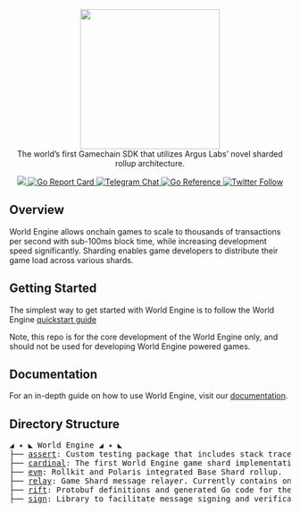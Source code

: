 <div align="center">
  <img src="https://i.imgur.com/P6YpZCT.png" width=250 />
  <br/>
  The world’s first Gamechain SDK that utilizes Argus Labs’ novel sharded rollup architecture.
  <p align="center">
    <a href="https://codecov.io/gh/Argus-Labs/world-engine" >
    <img src="https://codecov.io/gh/Argus-Labs/world-engine/branch/main/graph/badge.svg?token=XMH4P082HZ"/>
    </a>
    <a href="https://goreportcard.com/report/pkg.world.dev/world-engine/cardinal"><img src="https://goreportcard.com/badge/pkg.world.dev/world-engine/cardinal" alt="Go Report Card">
    </a>
    <a href="https://t.me/worldengine_dev" target="_blank">
    <img alt="Telegram Chat" src="https://img.shields.io/endpoint?color=neon&logo=telegram&label=chat&url=https%3A%2F%2Ftg.sumanjay.workers.dev%2Fworldengine_dev">
    </a>
    <a href="https://pkg.go.dev/pkg.world.dev/world-engine/cardinal" target="_blank">
    <img src="https://pkg.go.dev/badge/pkg.world.dev/world-engine/cardinal.svg" alt="Go Reference">
    </a>
    <a href="https://x.com/WorldEngineGG" target="_blank">
    <img alt="Twitter Follow" src="https://img.shields.io/twitter/follow/WorldEngineGG">
    </a>
  </p>
</div>

## Overview

World Engine allows onchain games to scale to thousands of transactions per second with sub-100ms block time, while
increasing development speed significantly. Sharding enables game developers to distribute their game load across
various shards.

## Getting Started

The simplest way to get started with World Engine is to follow the World
Engine [quickstart guide](https://world.dev/quickstart)

Note, this repo is for the core development of the World Engine only, and should not be used for developing World Engine
powered games.

## Documentation

For an in-depth guide on how to use World Engine, visit our [documentation](https://world.dev).

## Directory Structure

<pre>
◢ ✦ ◣ World Engine ◢ ✦ ◣
├── <a href="./assert">assert</a>: Custom testing package that includes stack traces in errors.
├── <a href="./cardinal">cardinal</a>: The first World Engine game shard implementation.
├── <a href="./evm">evm</a>: Rollkit and Polaris integrated Base Shard rollup.
├── <a href="./relay">relay</a>: Game Shard message relayer. Currently contains one implementation using Nakama.
├── <a href="./rift">rift</a>: Protobuf definitions and generated Go code for the World Engine's cross shard messaging protocol.
├── <a href="./sign">sign</a>: Library to facilitate message signing and verification.
</pre>
